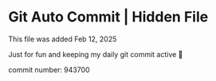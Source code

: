 # Git Auto Commit | Hidden File

This file was added Feb 12, 2025

Just for fun and keeping my daily git commit active 🤪

commit number: 943700
